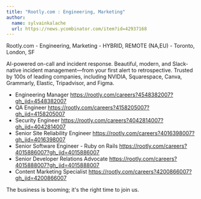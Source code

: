 ```yaml
---
title: "Rootly.com : Engineering, Marketing"
author:
  name: sylvainkalache
  url: https://news.ycombinator.com/item?id=42937168
---
```

Rootly.com - Engineering, Marketing - HYBRID, REMOTE (NA,EU) - Toronto, London, SF

AI-powered on-call and incident response. Beautiful, modern, and Slack-native incident management—from your first alert to retrospective. Trusted by 100s of leading companies, including NVIDIA, Squarespace, Canva, Grammarly, Elastic, Tripadvisor, and Figma.

* Engineering Manager <a href="https:&#x2F;&#x2F;rootly.com&#x2F;careers?4548382007?gh_jid=4548382007">https:&#x2F;&#x2F;rootly.com&#x2F;careers?4548382007?gh_jid=4548382007</a>
* QA Engineer <a href="https:&#x2F;&#x2F;rootly.com&#x2F;careers?4158205007?gh_jid=4158205007">https:&#x2F;&#x2F;rootly.com&#x2F;careers?4158205007?gh_jid=4158205007</a>
* Security Engineer <a href="https:&#x2F;&#x2F;rootly.com&#x2F;careers?4042814007?gh_jid=4042814007">https:&#x2F;&#x2F;rootly.com&#x2F;careers?4042814007?gh_jid=4042814007</a>
* Senior Site Reliability Engineer <a href="https:&#x2F;&#x2F;rootly.com&#x2F;careers?4016398007?gh_jid=4016398007">https:&#x2F;&#x2F;rootly.com&#x2F;careers?4016398007?gh_jid=4016398007</a>
* Senior Software Engineer - Ruby on Rails <a href="https:&#x2F;&#x2F;rootly.com&#x2F;careers?4015886007?gh_jid=4015886007">https:&#x2F;&#x2F;rootly.com&#x2F;careers?4015886007?gh_jid=4015886007</a>
* Senior Developer Relations Advocate <a href="https:&#x2F;&#x2F;rootly.com&#x2F;careers?4015888007?gh_jid=4015888007">https:&#x2F;&#x2F;rootly.com&#x2F;careers?4015888007?gh_jid=4015888007</a>
* Content Marketing Specialist <a href="https:&#x2F;&#x2F;rootly.com&#x2F;careers?4200866007?gh_jid=4200866007">https:&#x2F;&#x2F;rootly.com&#x2F;careers?4200866007?gh_jid=4200866007</a>

The business is booming; it&#x27;s the right time to join us.
<JobApplication />
